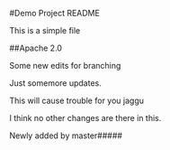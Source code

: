 #Demo Project README

This is a simple file

##Apache 2.0

Some new edits for branching

Just somemore updates.

This will cause trouble for you jaggu


I think no other changes are there in this.

Newly added by master#####
